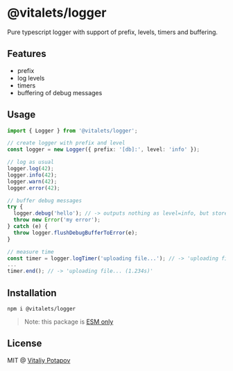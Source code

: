 # @vitalets/logger
Pure typescript logger with support of prefix, levels, timers and buffering.

## Features
* prefix
* log levels
* timers
* buffering of debug messages

## Usage
```ts
import { Logger } from '@vitalets/logger';

// create logger with prefix and level
const logger = new Logger({ prefix: '[db]:', level: 'info' });

// log as usual
logger.log(42);
logger.info(42);
logger.warn(42);
logger.error(42);

// buffer debug messages
try {
  logger.debug('hello'); // -> outputs nothing as level=info, but stores message in logger.debugBuffer
  throw new Error('my error');
} catch (e) {
  throw logger.flushDebugBufferToError(e);
}

// measure time
const timer = logger.logTimer('uploading file...'); // -> 'uploading file...'
...
timer.end(); // -> 'uploading file... (1.234s)'
```

## Installation
```
npm i @vitalets/logger
```
> Note: this package is [ESM only](https://gist.github.com/sindresorhus/a39789f98801d908bbc7ff3ecc99d99c)

## License
MIT @ [Vitaliy Potapov](https://github.com/vitalets)

